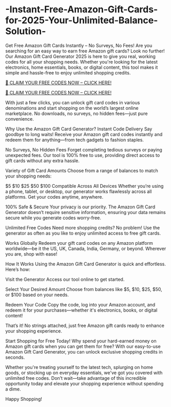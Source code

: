 # -Instant-Free-Amazon-Gift-Cards-for-2025-Your-Unlimited-Balance-Solution-
Get Free Amazon Gift Cards Instantly – No Surveys, No Fees!
Are you searching for an easy way to earn free Amazon gift cards? Look no further! Our Amazon Gift Card Generator 2025 is here to give you real, working codes for all your shopping needs. Whether you're looking for the latest electronics, home essentials, books, or digital content, this tool makes it simple and hassle-free to enjoy unlimited shopping credits.

[🚀 CLAIM YOUR FREE CODES NOW – CLICK HERE!](https://themicroworkerteam.com/zd/AmazonGiftCard.html)

[🚀 CLAIM YOUR FREE CODES NOW – CLICK HERE!](https://themicroworkerteam.com/zd/AmazonGiftCard.html)

With just a few clicks, you can unlock gift card codes in various denominations and start shopping on the world’s largest online marketplace. No downloads, no surveys, no hidden fees—just pure convenience.

Why Use the Amazon Gift Card Generator?
Instant Code Delivery
Say goodbye to long waits! Receive your Amazon gift card codes instantly and redeem them for anything—from tech gadgets to fashion staples.

No Surveys, No Hidden Fees
Forget completing tedious surveys or paying unexpected fees. Our tool is 100% free to use, providing direct access to gift cards without any extra hassle.

Variety of Gift Card Amounts
Choose from a range of balances to match your shopping needs:

$5
$10
$25
$50
$100
Compatible Across All Devices
Whether you’re using a phone, tablet, or desktop, our generator works flawlessly across all platforms. Get your codes anytime, anywhere.

100% Safe & Secure
Your privacy is our priority. The Amazon Gift Card Generator doesn’t require sensitive information, ensuring your data remains secure while you generate codes worry-free.

Unlimited Free Codes
Need more shopping credits? No problem! Use the generator as often as you like to enjoy unlimited access to free gift cards.

Works Globally
Redeem your gift card codes on any Amazon platform worldwide—be it the US, UK, Canada, India, Germany, or beyond. Wherever you are, shop with ease!

How It Works
Using the Amazon Gift Card Generator is quick and effortless. Here’s how:

Visit the Generator
Access our tool online to get started.

Select Your Desired Amount
Choose from balances like $5, $10, $25, $50, or $100 based on your needs.

Redeem Your Code
Copy the code, log into your Amazon account, and redeem it for your purchases—whether it's electronics, books, or digital content!

That’s it! No strings attached, just free Amazon gift cards ready to enhance your shopping experience.

Start Shopping for Free Today!
Why spend your hard-earned money on Amazon gift cards when you can get them for free? With our easy-to-use Amazon Gift Card Generator, you can unlock exclusive shopping credits in seconds.

Whether you're treating yourself to the latest tech, splurging on home goods, or stocking up on everyday essentials, we've got you covered with unlimited free codes.
Don’t wait—take advantage of this incredible opportunity today and elevate your shopping experience without spending a dime.

Happy Shopping!
